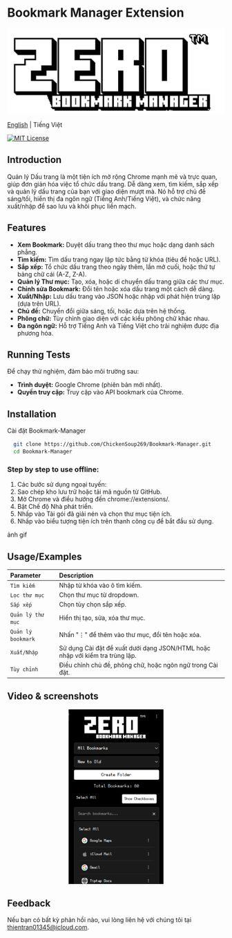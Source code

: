 # Bookmark Manager Extension

<div align="center">
<img src="./images/logo.png" alt="logo">
</div>

<a href="https://github.com/ChickenSoup269/Bookmark-Manager/blob/main/README.md">English</a> | Tiếng Việt

[![MIT License](https://img.shields.io/badge/License-MIT-green.svg)](https://choosealicense.com/licenses/mit/)

## Introduction

Quản lý Dấu trang là một tiện ích mở rộng Chrome mạnh mẽ và trực quan, giúp đơn giản hóa việc tổ chức dấu trang. Dễ dàng xem, tìm kiếm, sắp xếp và quản lý dấu trang của bạn với giao diện mượt mà. Nó hỗ trợ chủ đề sáng/tối, hiển thị đa ngôn ngữ (Tiếng Anh/Tiếng Việt), và chức năng xuất/nhập để sao lưu và khôi phục liền mạch.

## Features

- **Xem Bookmark:** Duyệt dấu trang theo thư mục hoặc dạng danh sách phẳng.
- **Tìm kiếm:** Tìm dấu trang ngay lập tức bằng từ khóa (tiêu đề hoặc URL).
- **Sắp xếp:** Tổ chức dấu trang theo ngày thêm, lần mở cuối, hoặc thứ tự bảng chữ cái (A-Z, Z-A).
- **Quản lý Thư mục:** Tạo, xóa, hoặc di chuyển dấu trang giữa các thư mục.
- **Chỉnh sửa Bookmark:** Đổi tên hoặc xóa dấu trang một cách dễ dàng.
- **Xuất/Nhập:** Lưu dấu trang vào JSON hoặc nhập với phát hiện trùng lặp (dựa trên URL).
- **Chủ đề:** Chuyển đổi giữa sáng, tối, hoặc dựa trên hệ thống.
- **Phông chữ:** Tùy chỉnh giao diện với các kiểu phông chữ khác nhau.
- **Đa ngôn ngữ:** Hỗ trợ Tiếng Anh và Tiếng Việt cho trải nghiệm được địa phương hóa.

## Running Tests

Để chạy thử nghiệm, đảm bảo môi trường sau:

- **Trình duyệt:** Google Chrome (phiên bản mới nhất).
- **Quyền truy cập:** Truy cập vào API bookmark của Chrome.

## Installation

Cài đặt Bookmark-Manager

```bash
  git clone https://github.com/ChickenSoup269/Bookmark-Manager.git
  cd Bookmark-Manager
```

### Step by step to use offline:

1. Các bước sử dụng ngoại tuyến:
2. Sao chép kho lưu trữ hoặc tải mã nguồn từ GitHub.
3. Mở Chrome và điều hướng đến chrome://extensions/.
4. Bật Chế độ Nhà phát triển.
5. Nhấp vào Tải gói đã giải nén và chọn thư mục tiện ích.
6. Nhấp vào biểu tượng tiện ích trên thanh công cụ để bắt đầu sử dụng.

ảnh gif

## Usage/Examples

| Parameter          | Description                                                                   |
| :----------------- | :---------------------------------------------------------------------------- |
| `Tìm kiếm`         | Nhập từ khóa vào ô tìm kiếm.                                                  |
| `Lọc thư mục`      | Chọn thư mục từ dropdown.                                                     |
| `Sắp xếp`          | Chọn tùy chọn sắp xếp.                                                        |
| `Quản lý thư mục`  | Hiển thị tạo, sửa, xóa thư mục.                                               |
| `Quản lý bookmark` | Nhấn "⋮" để thêm vào thư mục, đổi tên hoặc xóa.                               |
| `Xuất/Nhập`        | Sử dụng Cài đặt để xuất dưới dạng JSON/HTML hoặc nhập với kiểm tra trùng lặp. |
| `Tùy chỉnh`        | Điều chỉnh chủ đề, phông chữ, hoặc ngôn ngữ trong Cài đặt.                    |

## Video & screenshots

<p align="center"> <img src="./images/Screenshot.png" alt="Screenshot" width="220"/> </p>

<div style="text-align: center;">

</div>

## Feedback

Nếu bạn có bất kỳ phản hồi nào, vui lòng liên hệ với chúng tôi tại thientran01345@icloud.com.
